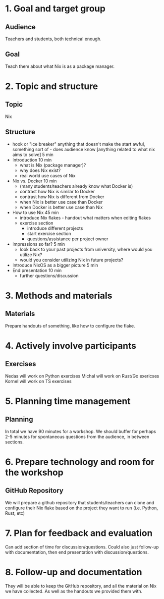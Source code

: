 # 1. Goal and target group
## Audience
Teachers and students, both technical enough.
## Goal
Teach them about what Nix is as a package manager.
# 2. Topic and structure
## Topic
Nix
## Structure
- hook or "ice breaker" anything that doesn't make the start awful, something sort of - does audience know [anything related to what nix aims to solve] 5 min
- Introduction 10 min
	- what is Nix (package manager)?
	- why does Nix exist?
	- real world use cases of Nix
- Nix vs. Docker 10 min
	- (many students/teachers already know what Docker is)
	- contrast how Nix is similar to Docker
	- contrast how Nix is different from Docker
	- when Nix is better use case than Docker
	- when Docker is better use case than Nix
- How to use Nix 45 min
	- introduce Nix flakes - handout what matters when editing flakes
	- exercise section
		- introduce different projects
		- start exercise section
		- questions/assistance per project owner
- Impressions so far? 5 min
	- look back to your past projects from university, where would you utilize Nix?
	- would you consider utilizing Nix in future projects?
- Introduce NixOS as a bigger picture 5 min
- End presentation 10 min
	- further questions/discussion
# 3. Methods and materials
## Materials
Prepare handouts of something, like how to configure the flake.
# 4. Actively involve participants
## Exercises
Nedas will work on Python exercises
Michal will work on Rust/Go exericses
Kornel will work on TS exercises
# 5. Planning time management
## Planning
In total we have 90 minutes for a workshop.
We should buffer for perhaps 2-5 minutes for spontaneous questions from the audience, in between sections.
# 6. Prepare technology and room for the workshop
## GitHub Repository
We will prepare a github repository that students/teachers can clone and configure their Nix flake based on the project they want to run (i.e. Python, Rust, etc)
# 7. Plan for feedback and evaluation
Can add section of time for discussion/questions.
Could also just follow-up with documentation, then end presentation with discussion/questions.
# 8. Follow-up and documentation
They will be able to keep the GitHub repository, and all the material on Nix we have collected. As well as the handouts we provided them with.